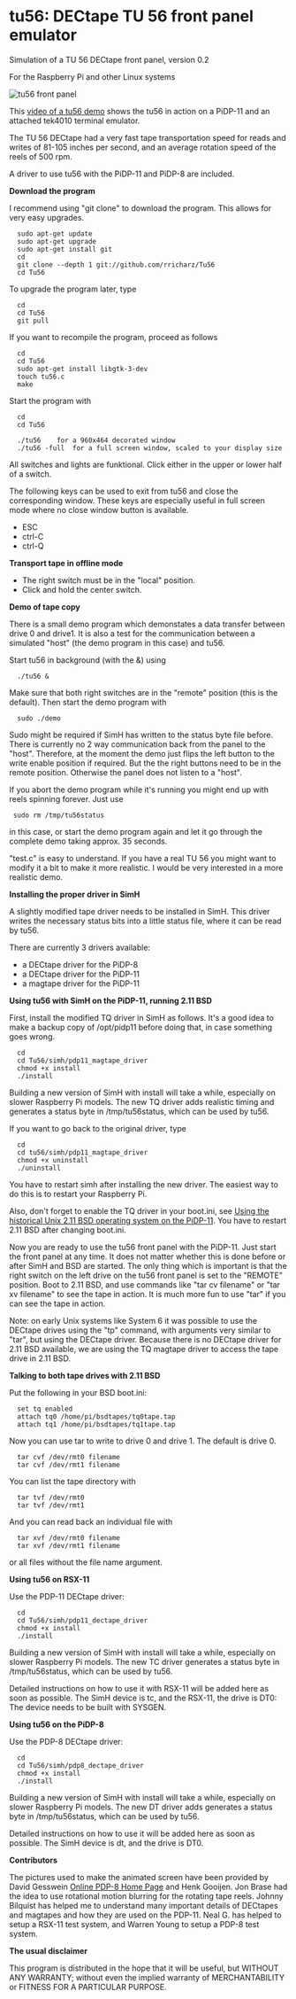 # tu56: DECtape TU 56 front panel emulator

Simulation of a TU 56 DECtape front panel, version 0.2

For the Raspberry Pi and other Linux systems

![tu56 front panel](front.png?raw=true "tu56 front panel")

This [video of a tu56 demo](https://youtu.be/Ye_s0w6C970) shows the tu56 in action on a PiDP-11 and an
attached tek4010 terminal emulator.

The TU 56 DECtape had a very fast tape transportation speed for reads and writes of
81-105 inches per second, and an average rotation speed of the reels of 500 rpm.

A driver to use tu56 with the PiDP-11 and PiDP-8 are included.

**Download the program**

I recommend using "git clone" to download the program. This allows for very easy upgrades.

```
  sudo apt-get update
  sudo apt-get upgrade
  sudo apt-get install git
  cd
  git clone --depth 1 git://github.com/rricharz/Tu56
  cd Tu56
```

To upgrade the program later, type

```
  cd
  cd Tu56
  git pull
```

If you want to recompile the program, proceed as follows

```
  cd
  cd Tu56
  sudo apt-get install libgtk-3-dev
  touch tu56.c
  make
```

Start the program with

```
  cd
  cd Tu56
  
  ./tu56	for a 960x464 decorated window 
  ./tu56 -full	for a full screen window, scaled to your display size
```

All switches and lights are funktional. Click either in the upper or lower half of a switch.

The following keys can be used to exit from tu56 and close the corresponding window. These keys are
especially useful in full screen mode where no close window button is available.

 - ESC
 - ctrl-C
 - ctrl-Q

**Transport tape in offline mode**

 - The right switch must be in the "local" position.
 - Click and hold the center switch.
 
**Demo of tape copy**

There is a small demo program which demonstates a data transfer between drive 0 and drive1. It is also
a test for the communication between a simulated "host" (the demo program in this case) and tu56.

Start tu56 in background (with the &) using

```
  ./tu56 &
```
 
Make sure that both right switches are in the "remote" position (this is the default).
Then start the demo program with

```
  sudo ./demo
```
 
Sudo might be required if SimH has written to the status byte file before. There is currently no 2 way communication back from the panel to the "host". Therefore, at the moment the demo
just flips the left button to the write enable position if required. But the the right buttons need
to be in the remote position. Otherwise the panel does not listen to a "host".

If you abort the demo program while it's running you might end up with reels spinning forever. Just use

```
 sudo rm /tmp/tu56status
```
 
in this case, or start the demo program again and let it go through the complete demo taking
approx. 35 seconds.

"test.c" is easy to understand. If you have a real TU 56 you might want to modify it a bit to make it more
realistic. I would be very interested in a more realistic demo.

**Installing the proper driver in SimH**

A slightly modified tape driver needs to be installed in SimH. This driver writes the necessary
status bits into a little status file, where it can be read by tu56.

There are currently 3 drivers available:

 - a DECtape driver for the PiDP-8
 - a DECtape driver for the PiDP-11
 - a magtape driver for the PiDP-11 

**Using tu56 with SimH on the PiDP-11, running 2.11 BSD**

First, install the modified TQ driver in SimH as follows. It's a good idea to make a backup copy of /opt/pidp11
before doing that, in case something goes wrong.

```
  cd 
  cd Tu56/simh/pdp11_magtape_driver
  chmod +x install
  ./install
```

Building a new version of SimH with install will take a while, especially on slower Raspberry Pi
models. The new TQ driver adds realistic timing and generates a status byte in
/tmp/tu56status, which can be used by tu56.

If you want to go back to the original driver, type

```
  cd 
  cd tu56/simh/pdp11_magtape_driver
  chmod +x uninstall
  ./uninstall
```

You have to restart simh after installing the new driver. The easiest way to do this is to restart your
Raspberry Pi.

Also, don't forget to enable the TQ driver in your boot.ini, see
[Using the historical Unix 2.11 BSD operating system on the PiDP-11](https://github.com/rricharz/pidp11-2.11bsd.git).
You have to restart 2.11 BSD after changing boot.ini.

Now you are ready to use the tu56 front panel with the PiDP-11. Just start the front panel at any time. It does
not matter whether this is done before or after SimH and BSD are started. The only thing which is important is that
the right switch on the left drive on the tu56 front panel is set to the "REMOTE" position. Boot to 2.11 BSD, and
use commands like "tar cv filename" or "tar xv filename" to see the tape in action. It is much more fun to use
"tar" if you can see the tape in action.

Note: on early Unix systems like System 6 it was possible to use the DECtape drives using the
"tp" command, with arguments very similar to "tar", but using the DECtape driver. Because there is
no DECtape driver for 2.11 BSD available, we are using the TQ magtape driver to access the tape drive in 2.11 BSD.

**Talking to both tape drives with 2.11 BSD**

Put the following in your BSD boot.ini:

```
  set tq enabled
  attach tq0 /home/pi/bsdtapes/tq0tape.tap
  attach tq1 /home/pi/bsdtapes/tq1tape.tap
```

Now you can use tar to write to drive 0 and drive 1. The default is drive 0.

```
  tar cvf /dev/rmt0 filename
  tar cvf /dev/rmt1 filename
```

You can list the tape directory with

```
  tar tvf /dev/rmt0
  tar tvf /dev/rmt1
```
And you can read back an individual file with

```
  tar xvf /dev/rmt0 filename
  tar xvf /dev/rmt1 filename
```
or all files without the file name argument.


**Using tu56 on RSX-11**

Use the PDP-11 DECtape driver:

```
  cd 
  cd Tu56/simh/pdp11_dectape_driver
  chmod +x install
  ./install
```

Building a new version of SimH with install will take a while, especially on slower Raspberry Pi
models. The new TC driver generates a status byte in /tmp/tu56status, which can be used by tu56.

Detailed instructions on how to use it with RSX-11 will be added here as soon as possible.
The SimH device is tc, and the RSX-11, the drive is DT0: The device needs to be built with SYSGEN.

**Using tu56 on the PiDP-8**

Use the PDP-8 DECtape driver:

```
  cd 
  cd Tu56/simh/pdp8_dectape_driver
  chmod +x install
  ./install
```

Building a new version of SimH with install will take a while, especially on slower Raspberry Pi
models. The new DT driver adds generates a status byte in
/tmp/tu56status, which can be used by tu56.

Detailed instructions on how to use it will be added here as soon as possible.
The SimH device is dt, and the drive is DT0.

**Contributors**

The pictures used to make the animated screen have been provided by David Gesswein
[Online PDP-8 Home Page](https://www.pdp8.net/tu56/tu56.shtml) and Henk Gooijen. Jon Brase
had the idea to use rotational motion blurring for the rotating tape reels. Johnny Bilquist
has helped me to understand many important details of DECtapes and magtapes and how they are
used on the PDP-11. Neal G. has helped to setup a RSX-11 test system, and Warren Young to
setup a PDP-8 test system.


**The usual disclaimer**

This program is distributed in the hope that it will be useful,
but WITHOUT ANY WARRANTY; without even the implied warranty of
MERCHANTABILITY or FITNESS FOR A PARTICULAR PURPOSE.
